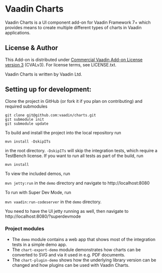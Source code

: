 # Vaadin Charts

Vaadin Charts is a UI component add-on for Vaadin Framework 7+ which provides means to create multiple different types of charts in Vaadin applications.

## License & Author

This Add-on is distributed under [Commercial Vaadin Add-on License version 3](http://vaadin.com/license/cval-3) (CVALv3). For license terms, see LICENSE.txt.

Vaadin Charts is written by Vaadin Ltd.


## Setting up for development:

Clone the project in GitHub (or fork it if you plan on contributing) and required submodules

```
git clone git@github.com:vaadin/charts.git
git submodule init
git submodule update
```

To build and install the project into the local repository run 

```mvn install -DskipITs```

in the root directory. `-DskipITs` will skip the integration tests, which require a TestBench license. If you want to run all tests as part of the build, run

```mvn install```

To view the included demos, run

```mvn jetty:run``` in the `demo` directory
and navigate to http://localhost:8080

To run with Super Dev Mode, run 

```mvn vaadin:run-codeserver``` in the `demo` directory.

You need to have the UI jetty running as well, then navigate to http://localhost:8080/?superdevmode

### Project modules

* The `demo` module contains a web app that shows most of the integration tests in a simple demo app.
* The `chart-export-demo` module demonstrates how charts can be converted to SVG and via it used in e.g. PDF documents.
* The `chart-plugin-demo` shows how the underlying library version can be changed and how plugins can be used with Vaadin Charts.
